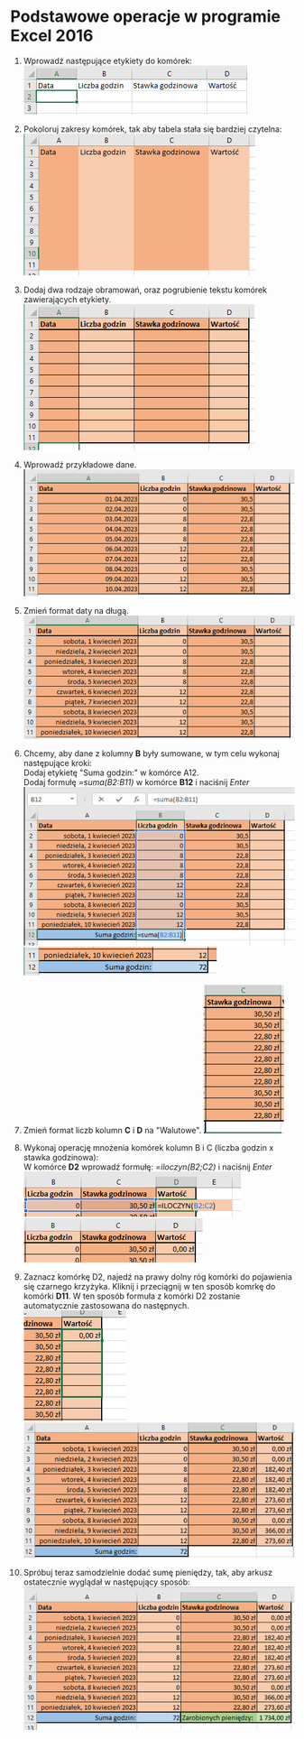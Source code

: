 # Podstawowe operacje w programie Excel 2016

1. Wprowadź następujące etykiety do komórek:  
![screenshot](1.png)

2. Pokoloruj zakresy komórek, tak aby tabela stała się bardziej czytelna:  
![screenshot](2.png)

3. Dodaj dwa rodzaje obramowań, oraz pogrubienie tekstu komórek zawierających etykiety.  
![screenshot](3.png)

4. Wprowadź przykładowe dane.  
![screenshot](4.png)

5. Zmień format daty na długą.
![screenshot](5.png)

5. Chcemy, aby dane z kolumny **B** były sumowane, w tym celu wykonaj następujące kroki:  
Dodaj etykietę "Suma godzin:" w komórce A12.  
Dodaj formułę *=suma(B2:B11)* w komórce **B12** i naciśnij *Enter*  
![screenshot](6.png)  
![screenshot](7.png)  

6. Zmień format liczb kolumn **C** i **D** na "Walutowe".
![screenshot](8.png)

7. Wykonaj operację mnożenia komórek kolumn B i C (liczba godzin x stawka godzinowa):  
W komórce **D2** wprowadź formułę: *=iloczyn(B2;C2)* i naciśnij *Enter*  
![screenshot](9.png)  
![screenshot](10.png)  
8. Zaznacz komórkę D2, najedź na prawy dolny róg komórki do pojawienia się czarnego krzyżyka. Kliknij i przeciągnij w ten sposób komrkę do komórki **D11**. W ten sposób formuła z komórki D2 zostanie automatycznie zastosowana do następnych.   
![screenshot](11.png)  
![screenshot](12.png)  


9. Spróbuj teraz samodzielnie dodać sumę pieniędzy, tak, aby arkusz ostatecznie wyglądał w następujący sposób:  
![screenshot](13.png)